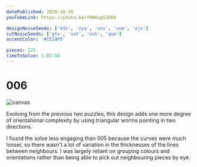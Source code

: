 ```yaml
---
datePublished: 2020-10-28
youTubeLink: https://youtu.be/fHWUugS2bD4

designNoiseSeeds: ['kdo', 'zya', 'xnv', 'uum', 'ejs']
cutNoiseSeeds: ['gtx', 'xat', 'eoh', 'que']
accentColor: '#CE24FD'

pieces: 225
timeToSolve: 1:02:50
---
```


# 006

![canvas](https://res.cloudinary.com/abstract-puzzles/image/upload/w_2000/006_kdo-zya-xnv-uum-ejs_gtx-xat-eoh-que?raw=true)

Evolving from the previous two puzzles, this design adds one more degree of orientational complexity by using triangular worms pointing in two directions.

I found the solve less engaging than 005 because the curves were much looser, so there wasn't a lot of variation in the thicknesses of the lines between neighbours. I was largely reliant on grouping colours and orientations rather than being able to pick out neighbouring pieces by eye.
